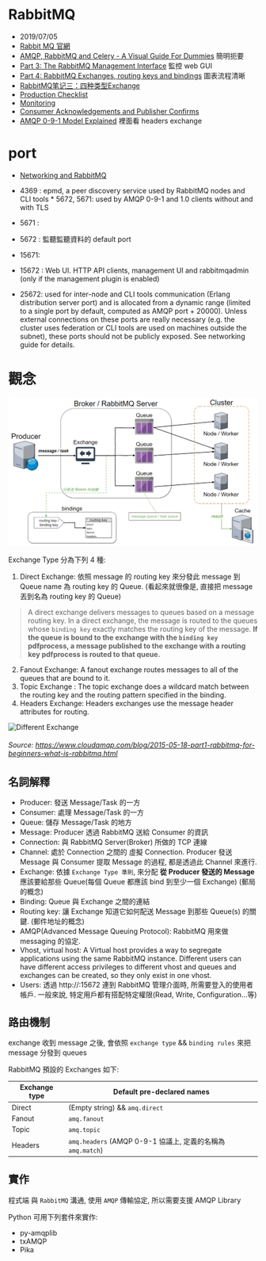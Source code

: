 
# RabbitMQ

- 2019/07/05
- [Rabbit MQ 官網](https://www.rabbitmq.com/)
- [AMQP, RabbitMQ and Celery - A Visual Guide For Dummies](https://www.abhishek-tiwari.com/amqp-rabbitmq-and-celery-a-visual-guide-for-dummies/) 簡明扼要
- [Part 3: The RabbitMQ Management Interface](https://www.cloudamqp.com/blog/2015-05-27-part3-rabbitmq-for-beginners_the-management-interface.html) 監控 web GUI
- [Part 4: RabbitMQ Exchanges, routing keys and bindings](https://www.cloudamqp.com/blog/2015-09-03-part4-rabbitmq-for-beginners-exchanges-routing-keys-bindings.html) 圖表流程清晰
- [RabbitMQ笔记三：四种类型Exchange](https://www.jianshu.com/p/04f443dcd8bd)
- [Production Checklist](https://www.rabbitmq.com/production-checklist.html)
- [Monitoring](https://www.rabbitmq.com/monitoring.html)
- [Consumer Acknowledgements and Publisher Confirms](https://www.rabbitmq.com/confirms.html)
- [AMQP 0-9-1 Model Explained](https://www.rabbitmq.com/tutorials/amqp-concepts.html) 裡面看 headers exchange


# port

- [Networking and RabbitMQ](https://www.rabbitmq.com/networking.html)

- 4369 : epmd, a peer discovery service used by RabbitMQ nodes and CLI tools * 5672, 5671: used by AMQP 0-9-1 and 1.0 clients without and with TLS
- 5671 :
- 5672 : 監聽監聽資料的 default port
- 15671:
- 15672 : Web UI. HTTP API clients, management UI and rabbitmqadmin (only if the management plugin is enabled)
- 25672: used for inter-node and CLI tools communication (Erlang distribution server port) and is allocated from a dynamic range (limited to a single port by default, computed as AMQP port + 20000). Unless external connections on these ports are really necessary (e.g. the cluster uses federation or CLI tools are used on machines outside the subnet), these ports should not be publicly exposed. See networking guide for details.


# 觀念

![RabbitMQ](/img/RabbitMQ.png)

Exchange Type 分為下列 4 種:

1. Direct Exchange: 依照 message 的 routing key 來分發此 message 到 Queue name 為 routing key 的 Queue. (看起來就很像是, 直接把 message 丟到名為 routing key 的 Queue)
> A direct exchange delivers messages to queues based on a message routing key. In a direct exchange, the message is routed to the queues whose `binding key` exactly matches the routing key of the message. **If the queue is bound to the exchange with the `binding key` pdfprocess, a message published to the exchange with a routing key pdfprocess is routed to that queue.**
2. Fanout Exchange: A fanout exchange routes messages to all of the queues that are bound to it.
3. Topic Exchange : The topic exchange does a wildcard match between the routing key and the routing pattern specified in the binding.
4. Headers Exchange: Headers exchanges use the message header attributes for routing.

![Different Exchange](https://www.cloudamqp.com/img/blog/exchanges-topic-fanout-direct.png)
###### Source: https://www.cloudamqp.com/blog/2015-05-18-part1-rabbitmq-for-beginners-what-is-rabbitmq.html


## 名詞解釋

* Producer: 發送 Message/Task 的一方
* Consumer: 處理 Message/Task 的一方
* Queue: 儲存 Message/Task 的地方
* Message: Producer 透過 RabbitMQ 送給 Consumer 的資訊
* Connection: 與 RabbitMQ Server(Broker) 所做的 TCP 連線
* Channel: 處於 Connection 之間的 虛擬 Connection. Producer 發送 Message 與 Consumer 提取 Message 的過程, 都是透過此 Channel 來進行.
* Exchange: 依據 `Exchange Type 準則`, 來分配 **從 Producer 發送的 Message** 應該要給那些 Queue(每個 Queue 都應該 bind 到至少一個 Exchange) (郵局的概念)
* Binding: Queue 與 Exchange 之間的連結
* Routing key: 讓 Exchange 知道它如何配送 Message 到那些 Queue(s) 的關鍵. (郵件地址的概念)
* AMQP(Advanced Message Queuing Protocol): RabbitMQ 用來做 messaging 的協定.
* Vhost, virtual host: A Virtual host provides a way to segregate applications using the same RabbitMQ instance. Different users can have different access privileges to different vhost and queues and exchanges can be created, so they only exist in one vhost.
* Users: 透過 http://<HOST>:15672 連到 RabbitMQ 管理介面時, 所需要登入的使用者帳戶. 一般來說, 特定用戶都有搭配特定權限(Read, Write, Configuration...等)


## 路由機制

exchange 收到 message 之後, 會依照 `exchange type` && `binding rules` 來把 message 分發到 queues

RabbitMQ 預設的 Exchanges 如下:

Exchange type | Default pre-declared names
------------- | --------------------------------
Direct        | (Empty string) && `amq.direct`
Fanout        | `amq.fanout`
Topic         | `amq.topic`
Headers       | `amq.headers`  (AMQP 0-9-1 協議上, 定義的名稱為 `amq.match`)


## 實作

程式端 與 `RabbitMQ` 溝通, 使用 `AMQP` 傳輸協定, 所以需要支援 AMQP Library

Python 可用下列套件來實作:
- py-amqplib
- txAMQP
- Pika
